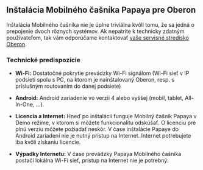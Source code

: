 ## Inštalácia Mobilného čašníka Papaya pre Oberon

Inštalácia Mobilného čašníka nie je úplne triviálna kvôli tomu, že sa jedná o prepojenie dvoch rôznych systémov. Ak nepatríte k technicky zdatným používateľom, tak vám odporúčame kontaktovať [vaše servisné stredisko Oberon](http://www.exalogic.sk/kontakt/partneri/).

### Technické predispozície

* **Wi-Fi:** Dostatočné pokrytie prevádzky Wi-Fi signálom (Wi-Fi sieť v IP podsieti spolu s PC, na ktorom je nainštalovaný Oberon, resp. s príslušným routovaním do danej podsiete)

* **Android:** Android zariadenie vo verzii 4 alebo vyššej (mobil, tablet, All-In-One, ...).

* **Licencia a Internet:** Hneď po inštalácii funguje Mobilný čašník Papaya v Demo režime, v ktorom si môžete funkcionalitu odskúšať. O licenciu pre plnú verziu môžete požiadať neskôr. V čase inštalácie Papaye do Android zariadení nie je nutný prístup na Internet. Internet potrebujete iba kvôli získaniu licencie.

* **Výpadky Internetu:** V čase prevádzky Papaya Mobilného čašníka postačí lokálna Wi-Fi sieť, prístup na Internet nie je potrebný.
